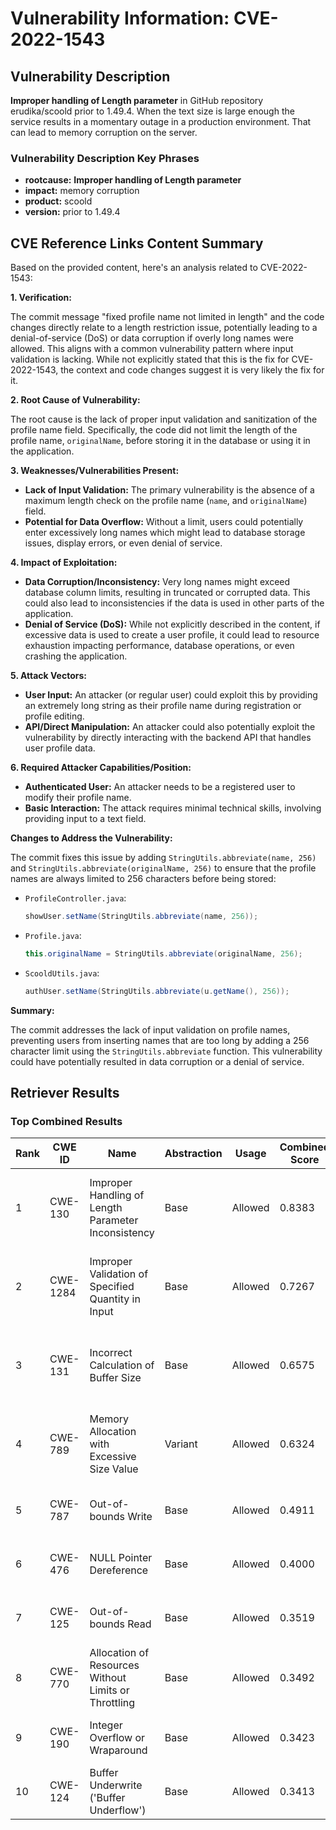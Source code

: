# Vulnerability Information: CVE-2022-1543

## Vulnerability Description
**Improper handling of Length parameter** in GitHub repository erudika/scoold prior to 1.49.4. When the text size is large enough the service results in a momentary outage in a production environment. That can lead to memory corruption on the server.

### Vulnerability Description Key Phrases
- **rootcause:** **Improper handling of Length parameter**
- **impact:** memory corruption
- **product:** scoold
- **version:** prior to 1.49.4

## CVE Reference Links Content Summary
Based on the provided content, here's an analysis related to CVE-2022-1543:

**1. Verification:**

The commit message "fixed profile name not limited in length" and the code changes directly relate to a length restriction issue, potentially leading to a denial-of-service (DoS) or data corruption if overly long names were allowed. This aligns with a common vulnerability pattern where input validation is lacking. While not explicitly stated that this is the fix for CVE-2022-1543, the context and code changes suggest it is very likely the fix for it.

**2. Root Cause of Vulnerability:**

The root cause is the lack of proper input validation and sanitization of the profile name field. Specifically, the code did not limit the length of the profile name, `originalName`,  before storing it in the database or using it in the application.

**3. Weaknesses/Vulnerabilities Present:**

*   **Lack of Input Validation:** The primary vulnerability is the absence of a maximum length check on the profile name (`name`, and `originalName`) field.
*   **Potential for Data Overflow:** Without a limit, users could potentially enter excessively long names which might lead to database storage issues, display errors, or even denial of service.

**4. Impact of Exploitation:**

*   **Data Corruption/Inconsistency:** Very long names might exceed database column limits, resulting in truncated or corrupted data. This could also lead to inconsistencies if the data is used in other parts of the application.
*   **Denial of Service (DoS):**  While not explicitly described in the content, if excessive data is used to create a user profile, it could lead to resource exhaustion impacting performance, database operations, or even crashing the application.

**5. Attack Vectors:**

*   **User Input:** An attacker (or regular user) could exploit this by providing an extremely long string as their profile name during registration or profile editing.
*   **API/Direct Manipulation:** An attacker could also potentially exploit the vulnerability by directly interacting with the backend API that handles user profile data.

**6. Required Attacker Capabilities/Position:**

*   **Authenticated User:** An attacker needs to be a registered user to modify their profile name.
*   **Basic Interaction:** The attack requires minimal technical skills, involving providing input to a text field.

**Changes to Address the Vulnerability:**

The commit fixes this issue by adding `StringUtils.abbreviate(name, 256)` and `StringUtils.abbreviate(originalName, 256)` to ensure that the profile names are always limited to 256 characters before being stored:

*   `ProfileController.java`:
    ```java
    showUser.setName(StringUtils.abbreviate(name, 256));
    ```
*  `Profile.java`:
    ```java
    this.originalName = StringUtils.abbreviate(originalName, 256);
    ```
*   `ScooldUtils.java`:
    ```java
    authUser.setName(StringUtils.abbreviate(u.getName(), 256));
    ```
**Summary:**

The commit addresses the lack of input validation on profile names, preventing users from inserting names that are too long by adding a 256 character limit using the `StringUtils.abbreviate` function. This vulnerability could have potentially resulted in data corruption or a denial of service.

## Retriever Results

### Top Combined Results

| Rank | CWE ID | Name | Abstraction | Usage | Combined Score | Retrievers | Individual Scores |
|------|--------|------|-------------|-------|---------------|------------|-------------------|
| 1 | CWE-130 | Improper Handling of Length Parameter Inconsistency | Base | Allowed | 0.8383 | dense, sparse, graph | dense: 0.579, sparse: 0.334, graph: 1.000 |
| 2 | CWE-1284 | Improper Validation of Specified Quantity in Input | Base | Allowed | 0.7267 | dense, sparse, graph | dense: 0.456, sparse: 0.246, graph: 1.000 |
| 3 | CWE-131 | Incorrect Calculation of Buffer Size | Base | Allowed | 0.6575 | dense, sparse, graph | dense: 0.432, sparse: 0.235, graph: 0.858 |
| 4 | CWE-789 | Memory Allocation with Excessive Size Value | Variant | Allowed | 0.6324 | dense, sparse, graph | dense: 0.453, sparse: 0.231, graph: 0.912 |
| 5 | CWE-787 | Out-of-bounds Write | Base | Allowed | 0.4911 | sparse, graph | sparse: 0.234, graph: 1.000 |
| 6 | CWE-476 | NULL Pointer Dereference | Base | Allowed | 0.4000 | sparse, graph | sparse: 0.206, graph: 0.789 |
| 7 | CWE-125 | Out-of-bounds Read | Base | Allowed | 0.3519 | sparse, graph | sparse: 0.221, graph: 0.631 |
| 8 | CWE-770 | Allocation of Resources Without Limits or Throttling | Base | Allowed | 0.3492 | dense, sparse | dense: 0.453, sparse: 0.214 |
| 9 | CWE-190 | Integer Overflow or Wraparound | Base | Allowed | 0.3423 | sparse, graph | sparse: 0.222, graph: 0.602 |
| 10 | CWE-124 | Buffer Underwrite ('Buffer Underflow') | Base | Allowed | 0.3413 | dense, sparse | dense: 0.432, sparse: 0.218 |

